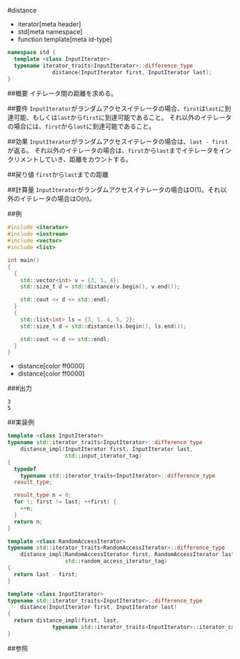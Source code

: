 #distance
* iterator[meta header]
* std[meta namespace]
* function template[meta id-type]

```cpp
namespace std {
  template <class InputIterator>
  typename iterator_traits<InputIterator>::difference_type
              distance(InputIterator first, InputIterator last);
}
```

##概要
イテレータ間の距離を求める。


##要件
`InputIterator`がランダムアクセスイテレータの場合、`first`は`last`に到達可能、もしくは`last`から`first`に到達可能であること。
それ以外のイテレータの場合には、`first`から`last`に到達可能であること。


##効果
`InputIterator`がランダムアクセスイテレータの場合は、`last - first`が返る。
それ以外のイテレータの場合は、`first`から`last`までイテレータをインクリメントしていき、距離をカウントする。


##戻り値
`first`から`last`までの距離


##計算量
`InputIterator`がランダムアクセスイテレータの場合はO(1)。それ以外のイテレータの場合はO(n)。


##例
```cpp
#include <iterator>
#include <iostream>
#include <vector>
#include <list>

int main()
{
  {
    std::vector<int> v = {3, 1, 4};
    std::size_t d = std::distance(v.begin(), v.end());

    std::cout << d << std::endl;
  }
  {
    std::list<int> ls = {3, 1, 4, 5, 2};
    std::size_t d = std::distance(ls.begin(), ls.end());

    std::cout << d << std::endl;
  }
}
```
* distance[color ff0000]
* distance[color ff0000]

###出力
```
3
5
```

##実装例
```cpp
template <class InputIterator>
typename std::iterator_traits<InputIterator>::difference_type
    distance_impl(InputIterator first, InputIterator last,
                  std::input_iterator_tag)
{
  typedef
    typename std::iterator_traits<InputIterator>::difference_type
  result_type;

  result_type n = 0;
  for (; first != last; ++first) {
    ++n;
  }
  return n;
}

template <class RandomAccessIterator>
typename std::iterator_traits<RandomAccessIterator>::difference_type
    distance_impl(RandomAccessIterator first, RandomAccessIterator last,
                  std::random_access_iterator_tag)
{
  return last - first;
}

template <class InputIterator>
typename std::iterator_traits<InputIterator>::difference_type
    distance(InputIterator first, InputIterator last)
{
  return distance_impl(first, last,
              typename std::iterator_traits<InputIterator>::iterator_category());
}
```

##参照


